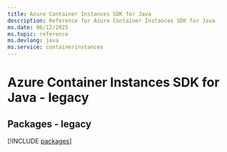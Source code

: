 ```yaml
---
title: Azure Container Instances SDK for Java
description: Reference for Azure Container Instances SDK for Java
ms.date: 06/12/2025
ms.topic: reference
ms.devlang: java
ms.service: containerinstances
---
```

# Azure Container Instances SDK for Java - legacy
## Packages - legacy
[!INCLUDE [packages](container-instances-index.md)]